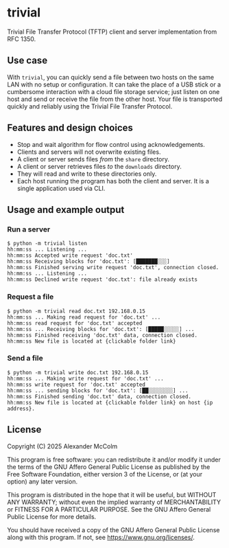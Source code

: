 # trivial
Trivial File Transfer Protocol (TFTP) client and server implementation from RFC 1350.

## Use case

With `trivial`, you can quickly send a file between two hosts on the same 
LAN with no setup or configuration. It can take the place of a USB stick or
a cumbersome interaction with a cloud file storage service; just listen on
one host and send or receive the file from the other host. Your file is 
transported quickly and reliably using the Trivial File Transfer Protocol.

## Features and design choices

- Stop and wait algorithm for flow control using acknowledgements.
- Clients and servers will not overwrite existing files.
- A client or server sends files *from* the `share` directory.
- A client or server retrieves files *to* the `downloads` directory.
- They will read and write to these directories only.
- Each host running the program has both the client and server. It is a single application used via CLI.

## Usage and example output

### Run a server

```
$ python -m trivial listen
hh:mm:ss ... Listening ...
hh:mm:ss Accepted write request 'doc.txt'
hh:mm:ss Receiving blocks for 'doc.txt': [███████░░░]
hh:mm:ss Finished serving write request 'doc.txt', connection closed.
hh:mm:ss ... Listening ...
hh:mm:ss Declined write request 'doc.txt': file already exists
```

### Request a file

```
$ python -m trivial read doc.txt 192.168.0.15
hh:mm:ss ... Making read request for 'doc.txt' ...
hh:mm:ss read request for 'doc.txt' accepted
hh:mm:ss ... Receiving blocks for 'doc.txt': [█████░░░░░] ...
hh:mm:ss Finished receiving 'doc.txt' data, connection closed.
hh:mm:ss New file is located at {clickable folder link}
```

### Send a file

```
$ python -m trivial write doc.txt 192.168.0.15
hh:mm:ss ... Making write request for 'doc.txt' ...
hh:mm:ss write request for 'doc.txt' accepted
hh:mm:ss ... sending blocks for 'doc.txt': [██░░░░░░░░] ...
hh:mm:ss Finished sending 'doc.txt' data, connection closed.
hh:mm:ss New file is located at {clickable folder link} on host {ip address}.
```

## License

Copyright (C) 2025 Alexander McColm

This program is free software: you can redistribute it and/or modify
it under the terms of the GNU Affero General Public License as published
by the Free Software Foundation, either version 3 of the License, or
(at your option) any later version.

This program is distributed in the hope that it will be useful,
but WITHOUT ANY WARRANTY; without even the implied warranty of
MERCHANTABILITY or FITNESS FOR A PARTICULAR PURPOSE.  See the
GNU Affero General Public License for more details.

You should have received a copy of the GNU Affero General Public License
along with this program.  If not, see <https://www.gnu.org/licenses/>.